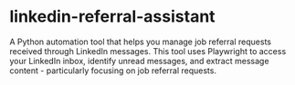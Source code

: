 # linkedin-referral-assistant
A Python automation tool that helps you manage job referral requests received through LinkedIn messages. This tool uses Playwright to access your LinkedIn inbox, identify unread messages, and extract message content - particularly focusing on job referral requests.
